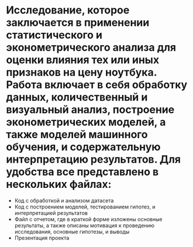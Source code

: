# Исследование, которое заключается в применении статистического и эконометрического анализа для оценки влияния тех или иных признаков на цену ноутбука. Работа включает в себя обработку данных, количественный и визуальный анализ, построение эконометрических моделей, а также моделей машинного обучения, и содержательную интерпретацию результатов. Для удобства все представлено в нескольких файлах:

- Код с обработкой и анализом датасета
- Код с построением моделей, тестированием гипотез, и интерпретацией результатов
- Файл с отчетом, где в краткой форме изложены основные результаты, а также описаны мотивация к проведению исследования, основные гипотезы, и выводы
- Презентация проекта
